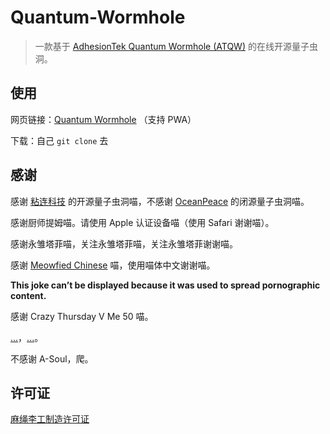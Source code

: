 # Quantum-Wormhole
> 一款基于 [AdhesionTek Quantum Wormhole (ATQW)](https://github.com/AdhesionTek/Quantum-Wormhole) 的在线开源量子虫洞。

## 使用
网页链接：[Quantum Wormhole](https://quantum-wormhole.vercel.app/) （支持 PWA）

下载：自己 `git clone` 去

## 感谢
感谢 [粘连科技](https://github.com/AdhesionTek) 的开源量子虫洞喵，不感谢 [OceanPeace](#) 的闭源量子虫洞喵。

感谢厨师提姆喵。请使用 Apple 认证设备喵（使用 Safari 谢谢喵）。

感谢永雏塔菲喵，关注永雏塔菲喵，关注永雏塔菲谢谢喵。

感谢 [Meowfied Chinese](https://t.me/setlanguage/meowcn) 喵，使用喵体中文谢谢喵。

**This joke can’t be displayed because it was used to spread pornographic content.**

感谢 Crazy Thursday V Me 50 喵。

[...](https://space.bilibili.com/163637592)，[...](https://b23.tv/BV1244y1p7kt)。

不感谢 A-Soul，爬。

## 许可证
[麻绳李工制造许可证](./LICENSE)

